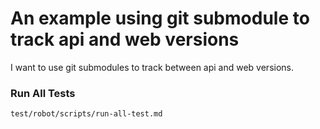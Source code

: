 # An example using git submodule to track api and web versions

I want to use git submodules to track between api and web versions.

### Run All Tests

    test/robot/scripts/run-all-test.md
